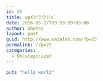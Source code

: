 ```yaml
---
id: 25
title: wpXクラウドx`
date: 2016-06-27T09:59:59+09:00
author: Shohei
layout: post
guid: http://www.wazalab.com/?p=25
permalink: /?p=25
categories:
  - Uncategorized
---
```

```ruby
puts "hello world"
```